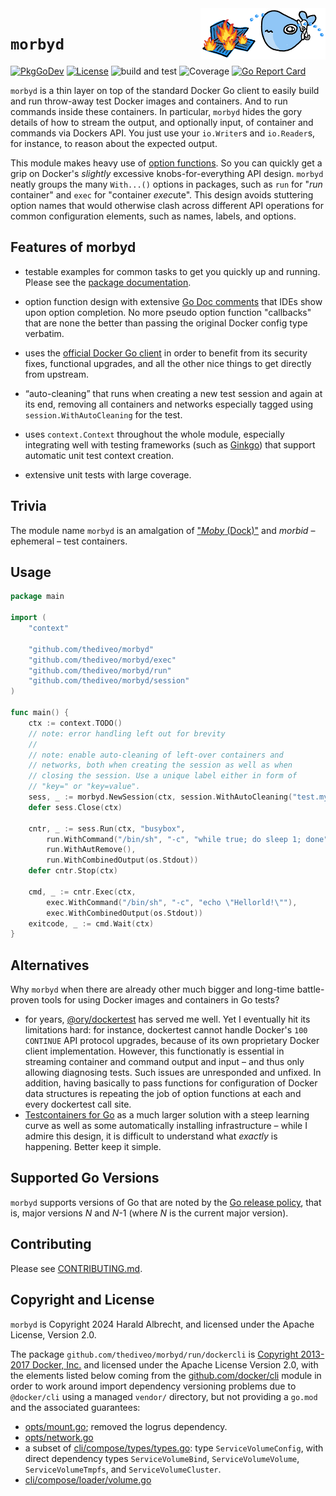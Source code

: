 <img alt="lxkns logo" align="right" width="200" src="docs/morbyd.png">

# `morbyd`

[![PkgGoDev](https://img.shields.io/badge/-reference-blue?logo=go&logoColor=white&labelColor=505050)](https://pkg.go.dev/github.com/thediveo/morbyd)
[![License](https://img.shields.io/github/license/thediveo/morbyd)](https://img.shields.io/github/license/thediveo/morbyd)
![build and test](https://github.com/thediveo/morbyd/workflows/build%20and%20test/badge.svg?branch=master)
![Coverage](https://img.shields.io/badge/Coverage-95.3%25-brightgreen)
[![Go Report Card](https://goreportcard.com/badge/github.com/thediveo/morbyd)](https://goreportcard.com/report/github.com/thediveo/morbyd)

`morbyd` is a thin layer on top of the standard Docker Go client to easily build
and run throw-away test Docker images and containers. And to run commands inside
these containers. In particular, `morbyd` hides the gory details of how to
stream the output, and optionally input, of container and commands via Dockers
API. You just use your `io.Writer`s and `io.Reader`s, for instance, to reason
about the expected output.

This module makes heavy use of [option
functions](https://dave.cheney.net/2014/10/17/functional-options-for-friendly-apis).
So you can quickly get a grip on Docker's _slightly_ excessive
knobs-for-everything API design. `morbyd` neatly groups the many `With...()`
options in packages, such as `run` for "_run_ container" and `exec` for
"container *exec*ute". This design avoids stuttering option names that would
otherwise clash across different API operations for common configuration
elements, such as names, labels, and options.

## Features of morbyd

  - testable examples for common tasks to get you quickly up and running. Please
    see the [package
    documentation](https://pkg.go.dev/github.com/thediveo/morbyd).

  - option function design with extensive [Go Doc
    comments](https://tip.golang.org/doc/comment) that IDEs show upon option
    completion. No more pseudo option function "callbacks" that are none the
    better than passing the original Docker config type verbatim.

  - uses the [official Docker Go
    client](https://pkg.go.dev/github.com/docker/docker/client) in order to
    benefit from its security fixes, functional upgrades, and all the other nice
    things to get directly from upstream.
  
  - “auto-cleaning” that runs when creating a new test session and again at its
    end, removing all containers and networks especially tagged using
    `session.WithAutoCleaning` for the test.
  
  - uses `context.Context` throughout the whole module, especially integrating
    well with testing frameworks (such as
    [Ginkgo](https://pkg.go.dev/github.com/onsi/ginkgo)) that support automatic
    unit test context creation.

  - extensive unit tests with large coverage.

## Trivia

The module name `morbyd` is an amalgation of ["_Moby_
(Dock)"](https://www.docker.com/blog/call-me-moby-dock/) and _morbid_ –
ephemeral – test containers.

## Usage

```go
package main

import (
    "context"

    "github.com/thediveo/morbyd"
    "github.com/thediveo/morbyd/exec"
    "github.com/thediveo/morbyd/run"
    "github.com/thediveo/morbyd/session"
)

func main() {
    ctx := context.TODO()
    // note: error handling left out for brevity
    //
    // note: enable auto-cleaning of left-over containers and
    // networks, both when creating the session as well as when
    // closing the session. Use a unique label either in form of
    // "key=" or "key=value".
    sess, _ := morbyd.NewSession(ctx, session.WithAutoCleaning("test.mytest="))
    defer sess.Close(ctx)

    cntr, _ := sess.Run(ctx, "busybox",
        run.WithCommand("/bin/sh", "-c", "while true; do sleep 1; done"),
        run.WithAutRemove(),
        run.WithCombinedOutput(os.Stdout))
    defer cntr.Stop(ctx)

    cmd, _ := cntr.Exec(ctx,
        exec.WithCommand("/bin/sh", "-c", "echo \"Hellorld!\""),
        exec.WithCombinedOutput(os.Stdout))
    exitcode, _ := cmd.Wait(ctx)
}
```

## Alternatives

Why `morbyd` when there are already other much bigger and long-time
battle-proven tools for using Docker images and containers in Go tests?

- for years, [@ory/dockertest](https://github.com/ory/dockertest) has served me
  well. Yet I eventually hit its limitations hard: for instance, dockertest
  cannot handle Docker's `100 CONTINUE` API protocol upgrades, because of its
  own proprietary Docker client implementation. However, this functionatly is
  essential in streaming container and command output and input – and thus only
  allowing diagnosing tests. Such issues are unresponded and unfixed. In
  addition, having basically to pass functions for configuration of Docker data
  structures is repeating the job of option functions at each and every
  dockertest call site.
- [Testcontainers for Go](https://golang.testcontainers.org/) as a much larger
  solution with a steep learning curve as well as some automatically installing
  infrastructure – while I admire this design, it is difficult to understand
  what _exactly_ is happening. Better keep it simple.

## Supported Go Versions

`morbyd` supports versions of Go that are noted by the [Go release
policy](https://golang.org/doc/devel/release.html#policy), that is, major
versions _N_ and _N_-1 (where _N_ is the current major version).

## Contributing

Please see [CONTRIBUTING.md](CONTRIBUTING.md).

## Copyright and License

`morbyd` is Copyright 2024 Harald Albrecht, and licensed under the Apache
License, Version 2.0.

The package `github.com/thediveo/morbyd/run/dockercli` is [Copyright 2013-2017
Docker, Inc.](https://github.com/moby/moby/blob/v25.0.1/LICENSE) and licensed
under the Apache License Version 2.0, with the elements listed below coming from
the [github.com/docker/cli](https://github.com/docker/cli) module in order to
work around import dependency versioning problems due to `@docker/cli` using a
managed `vendor/` directory, but not providing a `go.mod` and the associated
guarantees:
- [opts/mount.go](https://github.com/docker/cli/blob/v25.0.1/opts/mount.go);
  removed the logrus dependency.
- [opts/network.go](https://github.com/docker/cli/blob/v25.0.1/opts/network.go)
- a subset of
  [cli/compose/types/types.go](https://github.com/docker/cli/blob/v25.0.1/cli/compose/types/types.go):
  type `ServiceVolumeConfig`, with direct dependency types `ServiceVolumeBind`,
  `ServiceVolumeVolume`, `ServiceVolumeTmpfs`, and `ServiceVolumeCluster`.
- [cli/compose/loader/volume.go](https://github.com/docker/cli/blob/v25.0.1/cli/compose/loader/volume.go)
